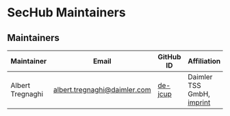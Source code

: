 <!-- SPDX-License-Identifier: MIT --->
# SecHub Maintainers

## Maintainers

| Maintainer       | Email                           | GitHub ID                                 | Affiliation                                                                                       | Joined     |
| -----------------| ------------------------------- | ----------------------------------------- | ------------------------------------------------------------------------------------------------- | ---------- | 
| Albert Tregnaghi | <albert.tregnaghi@daimler.com>  | [de-jcup](https://github.com/de-jcup)     | Daimler TSS GmbH, [imprint](https://github.com/Daimler/daimler-foss/blob/master/LEGAL_IMPRINT.md) | 2020-12-01 | 

<!--
## Emeritus Maintainers

| Maintainer                                       | GitHub ID                                 | Affiliation                                                                                       | Left   |
| ------------------------------------------------ | ----------------------------------------- | ------------------------------------------------------------------------------------------------- | -------| 

*(None at the moment)*
-->
